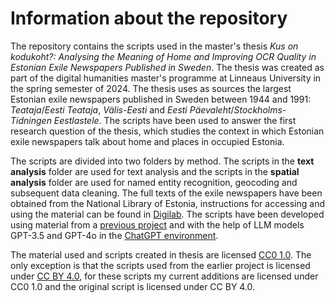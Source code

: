 # Information about the repository

The repository contains the scripts used in the master's thesis *Kus on kodukoht?: Analysing the Meaning of Home and Improving OCR Quality in Estonian Exile Newspapers Published in Sweden*. The thesis was created as part of the digital humanities master's programme at Linneaus University in the spring semester of 2024. The thesis uses as sources the largest Estonian exile newspapers published in Sweden between 1944 and 1991: *Teataja*/*Eesti Teataja*, *Välis-Eesti* and *Eesti Päevaleht*/*Stockholms-Tidningen Eestlastele*. The scripts have been used to answer the first research question of the thesis, which studies the context in which Estonian exile newspapers talk about home and places in occupied Estonia.

The scripts are divided into two folders by method. The scripts in the **text analysis** folder are used for text analysis and the scripts in the **spatial analysis** folder are used for named entity recognition, geocoding and subsequent data cleaning. The full texts of the exile newspapers have been obtained from the National Library of Estonia, instructions for accessing and using the material can be found in [Digilab](https://digilab.rara.ee/en/tools/access-to-dea-texts/#uagb-tabs__tab1). The scripts have been developed using material from a [previous project](https://doi.org/10.17605/OSF.IO/EBW24) and with the help of LLM models GPT-3.5 and GPT-4o in the [ChatGPT environment](https://chatgpt.com/). 

The material used and scripts created in thesis are licensed [CC0 1.0](https://creativecommons.org/publicdomain/zero/1.0/). The only exception is that the scripts used from the earlier project is licensed under [CC BY 4.0](https://creativecommons.org/licenses/by/4.0/), for these scripts my current additions are licensed under CC0 1.0 and the original script is licensed under CC BY 4.0.
